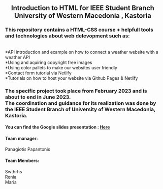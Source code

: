 <h2 align="center">Introduction to HTML for IEEE Student Branch  University of Western Macedonia , Kastoria </h2>
<h3>This repository contains a HTML-CSS course + helpfull tools and technologies about web delevopment such as:</h3>
<br>*API introduction and example on how to connect a weather website with a weather API
<br>*Using and aquiring copyright free images 
<br>*Using color pallets to make our websites user friendly 
<br>*Contact form tutorial via Netlify
<br>*Tutorials on how to host your website via Github Pages & Netlify

<h3>The specific project took place from February 2023 and is about to end in June 2023.<br> The coordination and guidance for its realization was done by the IEEE Student Branch of University of Western Macedonia, Kastoria.</h3>
<h4>You can find the Google slides presentation : <a href="https://docs.google.com/presentation/d/1llivETZOMWq8UVROQZwZHfJOFiOyenGnuLGUyaWngRU/edit?usp=sharing" >Here</a></h4>

<h4>Team manager:</h4>
Panagiotis Papantonis
<h4>Team Members:</h4>
Swthrhs
<br>Renia
<br>Maria

